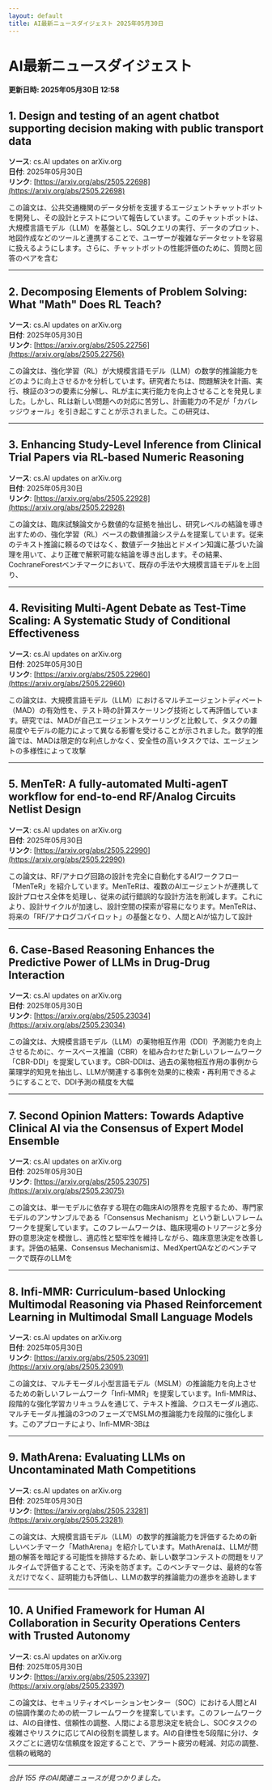 ```yaml
---
layout: default
title: AI最新ニュースダイジェスト 2025年05月30日
---
```


# AI最新ニュースダイジェスト
**更新日時: 2025年05月30日 12:58**

## 1. Design and testing of an agent chatbot supporting decision making with public transport data

**ソース**: cs.AI updates on arXiv.org  
**日付**: 2025年05月30日  
**リンク**: [https://arxiv.org/abs/2505.22698](https://arxiv.org/abs/2505.22698)  

この論文は、公共交通機関のデータ分析を支援するエージェントチャットボットを開発し、その設計とテストについて報告しています。このチャットボットは、大規模言語モデル（LLM）を基盤とし、SQLクエリの実行、データのプロット、地図作成などのツールと連携することで、ユーザーが複雑なデータセットを容易に扱えるようにします。さらに、チャットボットの性能評価のために、質問と回答のペアを含む  

---

## 2. Decomposing Elements of Problem Solving: What "Math" Does RL Teach?

**ソース**: cs.AI updates on arXiv.org  
**日付**: 2025年05月30日  
**リンク**: [https://arxiv.org/abs/2505.22756](https://arxiv.org/abs/2505.22756)  

この論文は、強化学習（RL）が大規模言語モデル（LLM）の数学的推論能力をどのように向上させるかを分析しています。研究者たちは、問題解決を計画、実行、検証の3つの要素に分解し、RLが主に実行能力を向上させることを発見しました。しかし、RLは新しい問題への対応に苦労し、計画能力の不足が「カバレッジウォール」を引き起こすことが示されました。この研究は、  

---

## 3. Enhancing Study-Level Inference from Clinical Trial Papers via RL-based Numeric Reasoning

**ソース**: cs.AI updates on arXiv.org  
**日付**: 2025年05月30日  
**リンク**: [https://arxiv.org/abs/2505.22928](https://arxiv.org/abs/2505.22928)  

この論文は、臨床試験論文から数値的な証拠を抽出し、研究レベルの結論を導き出すための、強化学習（RL）ベースの数値推論システムを提案しています。従来のテキスト推論に頼るのではなく、数値データ抽出とドメイン知識に基づいた論理を用いて、より正確で解釈可能な結論を導き出します。その結果、CochraneForestベンチマークにおいて、既存の手法や大規模言語モデルを上回り、  

---

## 4. Revisiting Multi-Agent Debate as Test-Time Scaling: A Systematic Study of Conditional Effectiveness

**ソース**: cs.AI updates on arXiv.org  
**日付**: 2025年05月30日  
**リンク**: [https://arxiv.org/abs/2505.22960](https://arxiv.org/abs/2505.22960)  

この論文は、大規模言語モデル（LLM）におけるマルチエージェントディベート（MAD）の有効性を、テスト時の計算スケーリング技術として再評価しています。研究では、MADが自己エージェントスケーリングと比較して、タスクの難易度やモデルの能力によって異なる影響を受けることが示されました。数学的推論では、MADは限定的な利点しかなく、安全性の高いタスクでは、エージェントの多様性によって攻撃  

---

## 5. MenTeR: A fully-automated Multi-agenT workflow for end-to-end RF/Analog Circuits Netlist Design

**ソース**: cs.AI updates on arXiv.org  
**日付**: 2025年05月30日  
**リンク**: [https://arxiv.org/abs/2505.22990](https://arxiv.org/abs/2505.22990)  

この論文は、RF/アナログ回路の設計を完全に自動化するAIワークフロー「MenTeR」を紹介しています。MenTeRは、複数のAIエージェントが連携して設計プロセス全体を処理し、従来の試行錯誤的な設計方法を削減します。これにより、設計サイクルが加速し、設計空間の探索が容易になります。MenTeRは、将来の「RF/アナログコパイロット」の基盤となり、人間とAIが協力して設計  

---

## 6. Case-Based Reasoning Enhances the Predictive Power of LLMs in Drug-Drug Interaction

**ソース**: cs.AI updates on arXiv.org  
**日付**: 2025年05月30日  
**リンク**: [https://arxiv.org/abs/2505.23034](https://arxiv.org/abs/2505.23034)  

この論文は、大規模言語モデル（LLM）の薬物相互作用（DDI）予測能力を向上させるために、ケースベース推論（CBR）を組み合わせた新しいフレームワーク「CBR-DDI」を提案しています。CBR-DDIは、過去の薬物相互作用の事例から薬理学的知見を抽出し、LLMが関連する事例を効果的に検索・再利用できるようにすることで、DDI予測の精度を大幅  

---

## 7. Second Opinion Matters: Towards Adaptive Clinical AI via the Consensus of Expert Model Ensemble

**ソース**: cs.AI updates on arXiv.org  
**日付**: 2025年05月30日  
**リンク**: [https://arxiv.org/abs/2505.23075](https://arxiv.org/abs/2505.23075)  

この論文は、単一モデルに依存する現在の臨床AIの限界を克服するため、専門家モデルのアンサンブルである「Consensus Mechanism」という新しいフレームワークを提案しています。このフレームワークは、臨床現場のトリアージと多分野の意思決定を模倣し、適応性と堅牢性を維持しながら、臨床意思決定を改善します。評価の結果、Consensus Mechanismは、MedXpertQAなどのベンチマークで既存のLLMを  

---

## 8. Infi-MMR: Curriculum-based Unlocking Multimodal Reasoning via Phased Reinforcement Learning in Multimodal Small Language Models

**ソース**: cs.AI updates on arXiv.org  
**日付**: 2025年05月30日  
**リンク**: [https://arxiv.org/abs/2505.23091](https://arxiv.org/abs/2505.23091)  

この論文は、マルチモーダル小型言語モデル（MSLM）の推論能力を向上させるための新しいフレームワーク「Infi-MMR」を提案しています。Infi-MMRは、段階的な強化学習カリキュラムを通じて、テキスト推論、クロスモーダル適応、マルチモーダル推論の3つのフェーズでMSLMの推論能力を段階的に強化します。このアプローチにより、Infi-MMR-3Bは  

---

## 9. MathArena: Evaluating LLMs on Uncontaminated Math Competitions

**ソース**: cs.AI updates on arXiv.org  
**日付**: 2025年05月30日  
**リンク**: [https://arxiv.org/abs/2505.23281](https://arxiv.org/abs/2505.23281)  

この論文は、大規模言語モデル（LLM）の数学的推論能力を評価するための新しいベンチマーク「MathArena」を紹介しています。MathArenaは、LLMが問題の解答を暗記する可能性を排除するため、新しい数学コンテストの問題をリアルタイムで評価することで、汚染を防ぎます。このベンチマークは、最終的な答えだけでなく、証明能力も評価し、LLMの数学的推論能力の進歩を追跡します  

---

## 10. A Unified Framework for Human AI Collaboration in Security Operations Centers with Trusted Autonomy

**ソース**: cs.AI updates on arXiv.org  
**日付**: 2025年05月30日  
**リンク**: [https://arxiv.org/abs/2505.23397](https://arxiv.org/abs/2505.23397)  

この論文は、セキュリティオペレーションセンター（SOC）における人間とAIの協調作業のための統一フレームワークを提案しています。このフレームワークは、AIの自律性、信頼性の調整、人間による意思決定を統合し、SOCタスクの複雑さやリスクに応じてAIの役割を調整します。AIの自律性を5段階に分け、タスクごとに適切な信頼度を設定することで、アラート疲労の軽減、対応の調整、信頼の戦略的  

---

*合計 155 件のAI関連ニュースが見つかりました。*
